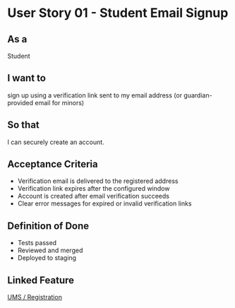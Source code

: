 # User Story 01 - Student Email Signup

## As a
Student

## I want to
sign up using a verification link sent to my email address (or guardian-provided email for minors)

## So that
I can securely create an account.

## Acceptance Criteria
- Verification email is delivered to the registered address
- Verification link expires after the configured window
- Account is created after email verification succeeds
- Clear error messages for expired or invalid verification links

## Definition of Done
- Tests passed
- Reviewed and merged
- Deployed to staging

## Linked Feature
[UMS / Registration](../feature-spec.md)

